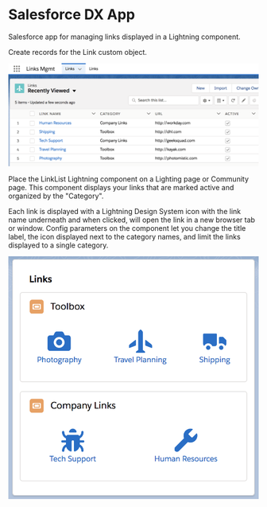 # Salesforce DX App

Salesforce app for managing links displayed in a Lightning component. 

Create records for the Link custom object. 

![Link records](images/Link-records.png)

Place the LinkList Lightning component on a Lighting page or Community page. This component displays your links that are marked active and organized by the "Category". 

Each link is displayed with a Lightning Design System icon with the link name underneath and when clicked, will open the link in a new browser tab or window. Config parameters on the component let you change the title label, the icon displayed next to the category names, and limit the links displayed to a single category. 

![Link records](images/LinkList-lightning-component.png)